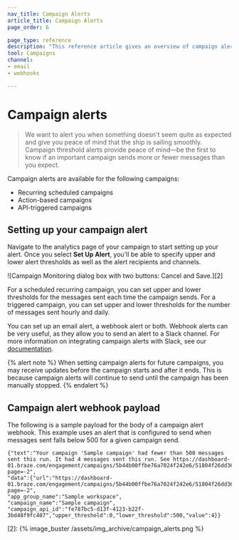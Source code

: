 ```yaml
---
nav_title: Campaign Alerts
article_title: Campaign Alerts
page_order: 6

page_type: reference
description: "This reference article gives an overview of campaign alerts, their benefits, as well as how to set them up to help provide you peace of mind."
tool: Campaigns
channel:
- email
- webhooks

---
```


# Campaign alerts

> We want to alert you when something doesn't seem quite as expected and give you peace of mind that the ship is sailing smoothly. Campaign threshold alerts provide peace of mind—be the first to know if an important campaign sends more or fewer messages than you expect.

Campaign alerts are available for the following campaigns:

- Recurring scheduled campaigns
- Action-based campaigns
- API-triggered campaigns

## Setting up your campaign alert

Navigate to the analytics page of your campaign to start setting up your alert. Once you select **Set Up Alert**, you'll be able to specify upper and lower alert thresholds as well as the alert recipients and channels.

![Campaign Monitoring dialog box with two buttons: Cancel and Save.][2]

For a scheduled recurring campaign, you can set upper and lower thresholds for the messages sent each time the campaign sends. For a triggered campaign, you can set upper and lower thresholds for the number of messages sent hourly and daily.

You can set up an email alert, a webhook alert or both. Webhook alerts can be very useful, as they allow you to send an alert to a Slack channel. For more information on integrating campaign alerts with Slack, see our [documentation][1].

{% alert note %}
When setting campaign alerts for future campaigns, you may receive updates before the campaign starts and after it ends. This is because campaign alerts will continue to send until the campaign has been manually stopped.
{% endalert %}

## Campaign alert webhook payload

The following is a sample payload for the body of a campaign alert webhook. This example uses an alert that is configured to send when messages sent falls below 500 for a given campaign send.

```
{"text":"Your campaign 'Sample campaign' had fewer than 500 messages sent this run. It had 4 messages sent this run. See https://dashboard-01.braze.com/engagement/campaigns/5b44b00ffbe76a7024f242e6/51804f26dd365acfa700026a?page=-2",
"data":{"url":"https://dashboard-01.braze.com/engagement/campaigns/5b44b00ffbe76a7024f242e6/51804f26dd365acfa700026a?page=-2",
"app_group_name":"Sample workspace",
"campaign_name":"Sample campaign",
"campaign_api_id":"fe787bc5-d13f-4123-b22f-3bd48f9fc407","upper_threshold":0,"lower_threshold":500,"value":4}}
```

[1]: {{site.baseurl}}/user_guide/administrative/manage_your_braze_users/company-wide_settings_management/#slack-incoming-webhook-integration
[2]: {% image_buster /assets/img_archive/campaign_alerts.png %}
